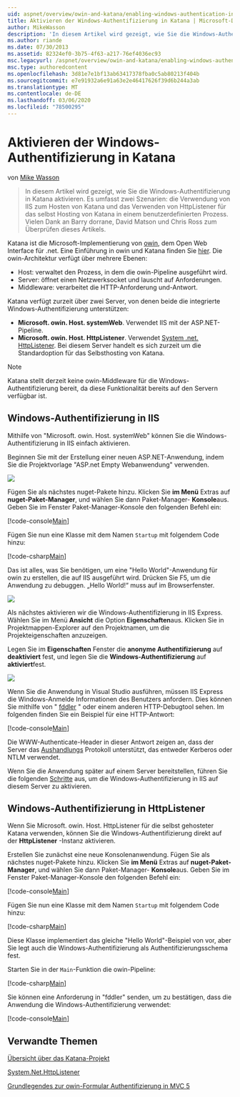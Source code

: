 ```yaml
---
uid: aspnet/overview/owin-and-katana/enabling-windows-authentication-in-katana
title: Aktivieren der Windows-Authentifizierung in Katana | Microsoft-Dokumentation
author: MikeWasson
description: 'In diesem Artikel wird gezeigt, wie Sie die Windows-Authentifizierung in Katana aktivieren. Es umfasst zwei Szenarien: die Verwendung von IIS zum Hosten von Katana und das Verwenden von HttpListener für das Self-Host-Zertifikat...'
ms.author: riande
ms.date: 07/30/2013
ms.assetid: 82324ef0-3b75-4f63-a217-76ef4036ec93
msc.legacyurl: /aspnet/overview/owin-and-katana/enabling-windows-authentication-in-katana
msc.type: authoredcontent
ms.openlocfilehash: 3d81e7e1bf13ab63417378fba0c5ab80213f404b
ms.sourcegitcommit: e7e91932a6e91a63e2e46417626f39d6b244a3ab
ms.translationtype: MT
ms.contentlocale: de-DE
ms.lasthandoff: 03/06/2020
ms.locfileid: "78500295"
---
```

# <a name="enabling-windows-authentication-in-katana"></a>Aktivieren der Windows-Authentifizierung in Katana

von [Mike Wasson](https://github.com/MikeWasson)

> In diesem Artikel wird gezeigt, wie Sie die Windows-Authentifizierung in Katana aktivieren. Es umfasst zwei Szenarien: die Verwendung von IIS zum Hosten von Katana und das Verwenden von HttpListener für das selbst Hosting von Katana in einem benutzerdefinierten Prozess. Vielen Dank an Barry dorrane, David Matson und Chris Ross zum Überprüfen dieses Artikels.

Katana ist die Microsoft-Implementierung von [owin](http://owin.org/), dem Open Web Interface für .net. Eine Einführung in owin und Katana finden Sie [hier](an-overview-of-project-katana.md). Die owin-Architektur verfügt über mehrere Ebenen:

- Host: verwaltet den Prozess, in dem die owin-Pipeline ausgeführt wird.
- Server: öffnet einen Netzwerksocket und lauscht auf Anforderungen.
- Middleware: verarbeitet die HTTP-Anforderung und-Antwort.

Katana verfügt zurzeit über zwei Server, von denen beide die integrierte Windows-Authentifizierung unterstützen:

- **Microsoft. owin. Host. systemWeb**. Verwendet IIS mit der ASP.NET-Pipeline.
- **Microsoft. owin. Host. HttpListener**. Verwendet [System .net. HttpListener](https://msdn.microsoft.com/library/system.net.httplistener.aspx). Bei diesem Server handelt es sich zurzeit um die Standardoption für das Selbsthosting von Katana.

> [!NOTE]
> Katana stellt derzeit keine owin-Middleware für die Windows-Authentifizierung bereit, da diese Funktionalität bereits auf den Servern verfügbar ist.

## <a name="windows-authentication-in-iis"></a>Windows-Authentifizierung in IIS

Mithilfe von "Microsoft. owin. Host. systemWeb" können Sie die Windows-Authentifizierung in IIS einfach aktivieren.

Beginnen Sie mit der Erstellung einer neuen ASP.NET-Anwendung, indem Sie die Projektvorlage "ASP.net Empty Webanwendung" verwenden.

![](enabling-windows-authentication-in-katana/_static/image1.png)

Fügen Sie als nächstes nuget-Pakete hinzu. Klicken Sie **im Menü** Extras auf **nuget-Paket-Manager**, und wählen Sie dann Paket-Manager- **Konsole**aus. Geben Sie im Fenster Paket-Manager-Konsole den folgenden Befehl ein:

[!code-console[Main](enabling-windows-authentication-in-katana/samples/sample1.cmd)]

Fügen Sie nun eine Klasse mit dem Namen `Startup` mit folgendem Code hinzu:

[!code-csharp[Main](enabling-windows-authentication-in-katana/samples/sample2.cs)]

Das ist alles, was Sie benötigen, um eine "Hello World"-Anwendung für owin zu erstellen, die auf IIS ausgeführt wird. Drücken Sie F5, um die Anwendung zu debuggen. „Hello World!“ muss auf im Browserfenster.

![](enabling-windows-authentication-in-katana/_static/image2.png)

Als nächstes aktivieren wir die Windows-Authentifizierung in IIS Express. Wählen Sie im Menü **Ansicht** die Option **Eigenschaften**aus. Klicken Sie in Projektmappen-Explorer auf den Projektnamen, um die Projekteigenschaften anzuzeigen.

Legen Sie im **Eigenschaften** Fenster die **anonyme Authentifizierung** auf **deaktiviert** fest, und legen Sie die **Windows-Authentifizierung** auf **aktiviert**fest.

![](enabling-windows-authentication-in-katana/_static/image3.png)

Wenn Sie die Anwendung in Visual Studio ausführen, müssen IIS Express die Windows-Anmelde Informationen des Benutzers anfordern. Dies können Sie mithilfe von " [fddler](http://fiddler2.com/home) " oder einem anderen HTTP-Debugtool sehen. Im folgenden finden Sie ein Beispiel für eine HTTP-Antwort:

[!code-console[Main](enabling-windows-authentication-in-katana/samples/sample3.cmd?highlight=1,5-6)]

Die WWW-Authenticate-Header in dieser Antwort zeigen an, dass der Server das [Aushandlungs](http://www.ietf.org/rfc/rfc4559.txt) Protokoll unterstützt, das entweder Kerberos oder NTLM verwendet.

Wenn Sie die Anwendung später auf einem Server bereitstellen, führen Sie die folgenden [Schritte](https://www.iis.net/configreference/system.webserver/security/authentication/windowsauthentication) aus, um die Windows-Authentifizierung in IIS auf diesem Server zu aktivieren.

## <a name="windows-authentication-in-httplistener"></a>Windows-Authentifizierung in HttpListener

Wenn Sie Microsoft. owin. Host. HttpListener für die selbst gehosteter Katana verwenden, können Sie die Windows-Authentifizierung direkt auf der **HttpListener** -Instanz aktivieren.

Erstellen Sie zunächst eine neue Konsolenanwendung. Fügen Sie als nächstes nuget-Pakete hinzu. Klicken Sie **im Menü** Extras auf **nuget-Paket-Manager**, und wählen Sie dann Paket-Manager- **Konsole**aus. Geben Sie im Fenster Paket-Manager-Konsole den folgenden Befehl ein:

[!code-console[Main](enabling-windows-authentication-in-katana/samples/sample4.cmd)]

Fügen Sie nun eine Klasse mit dem Namen `Startup` mit folgendem Code hinzu:

[!code-csharp[Main](enabling-windows-authentication-in-katana/samples/sample5.cs)]

Diese Klasse implementiert das gleiche "Hello World"-Beispiel von vor, aber Sie legt auch die Windows-Authentifizierung als Authentifizierungsschema fest.

Starten Sie in der `Main`-Funktion die owin-Pipeline:

[!code-csharp[Main](enabling-windows-authentication-in-katana/samples/sample6.cs)]

Sie können eine Anforderung in "fddler" senden, um zu bestätigen, dass die Anwendung die Windows-Authentifizierung verwendet:

[!code-console[Main](enabling-windows-authentication-in-katana/samples/sample7.cmd?highlight=1,4-5)]

## <a name="related-topics"></a>Verwandte Themen

[Übersicht über das Katana-Projekt](an-overview-of-project-katana.md)

[System.Net.HttpListener](https://msdn.microsoft.com/library/system.net.httplistener.aspx)

[Grundlegendes zur owin-Formular Authentifizierung in MVC 5](https://blogs.msdn.com/b/webdev/archive/2013/07/03/understanding-owin-forms-authentication-in-mvc-5.aspx)
